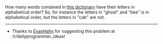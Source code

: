 How many words contained in [this dictionary](http://code.google.com/p/dotnetperls-controls/downloads/detail?name=enable1.txt) have their letters in alphabetical order? So, for instance the letters in "ghost" and "bee" is in alphabetical order, but the letters in "cab" are not. 

***

* Thanks to [EvanHahn](http://www.reddit.com/user/EvanHahn) for suggesting this problem at /r/dailyprogrammer_ideas! 
